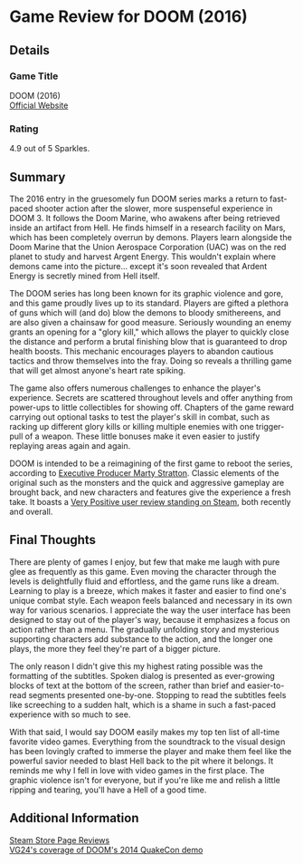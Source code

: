 # Game Review for DOOM (2016)

## Details

### Game Title
DOOM (2016)
<br>[Official Website](https://bethesda.net/en/game/doom-2016)

### Rating
4.9 out of 5 Sparkles.

## Summary
The 2016 entry in the gruesomely fun DOOM series marks a return to fast-paced shooter action after the slower, more suspenseful experience in DOOM 3. It follows the Doom Marine, who awakens after being retrieved inside an artifact from Hell. He finds himself in a research facility on Mars, which has been completely overrun by demons. Players learn alongside the Doom Marine that the Union Aerospace Corporation (UAC) was on the red planet to study and harvest Argent Energy. This wouldn't explain where demons came into the picture... except it's soon revealed that Ardent Energy is secretly mined from Hell itself.

The DOOM series has long been known for its graphic violence and gore, and this game proudly lives up to its standard. Players are gifted a plethora of guns which will (and do) blow the demons to bloody smithereens, and are also given a chainsaw for good measure. Seriously wounding an enemy grants an opening for a "glory kill," which allows the player to quickly close the distance and perform a brutal finishing blow that is guaranteed to drop health boosts. This mechanic encourages players to abandon cautious tactics and throw themselves into the fray. Doing so reveals a thrilling game that will get almost anyone's heart rate spiking.

The game also offers numerous challenges to enhance the player's experience. Secrets are scattered throughout levels and offer anything from power-ups to little collectibles for showing off. Chapters of the game reward carrying out optional tasks to test the player's skill in combat, such as racking up different glory kills or killing multiple enemies with one trigger-pull of a weapon. These little bonuses make it even easier to justify replaying areas again and again.

DOOM is intended to be a reimagining of the first game to reboot the series, according to [Executive Producer Marty Stratton](https://www.vg247.com/2014/07/18/doom-4-details-quakecon-2014-reboot/). Classic elements of the original such as the monsters and the quick and aggressive gameplay are brought back, and new characters and features give the experience a fresh take. It boasts a [Very Positive user review standing on Steam](https://store.steampowered.com/app/379720/DOOM/#app_reviews_hash), both recently and overall.

## Final Thoughts
There are plenty of games I enjoy, but few that make me laugh with pure glee as frequently as this game. Even moving the character through the levels is delightfully fluid and effortless, and the game runs like a dream. Learning to play is a breeze, which makes it faster and easier to find one's unique combat style. Each weapon feels balanced and necessary in its own way for various scenarios. I appreciate the way the user interface has been designed to stay out of the player's way, because it emphasizes a focus on action rather than a menu. The gradually unfolding story and mysterious supporting characters add substance to the action, and the longer one plays, the more they feel they're part of a bigger picture.

The only reason I didn't give this my highest rating possible was the formatting of the subtitles. Spoken dialog is presented as ever-growing blocks of text at the bottom of the screen, rather than brief and easier-to-read segments presented one-by-one. Stopping to read the subtitles feels like screeching to a sudden halt, which is a shame in such a fast-paced experience with so much to see.

With that said, I would say DOOM easily makes my top ten list of all-time favorite video games. Everything from the soundtrack to the visual design has been lovingly crafted to immerse the player and make them feel like the powerful savior needed to blast Hell back to the pit where it belongs. It reminds me why I fell in love with video games in the first place. The graphic violence isn't for everyone, but if you're like me and relish a little ripping and tearing, you'll have a Hell of a good time.

## Additional Information
[Steam Store Page Reviews](https://store.steampowered.com/app/379720/DOOM/#app_reviews_hash)
<br>[VG24's coverage of DOOM's 2014 QuakeCon demo](https://www.vg247.com/2014/07/18/doom-4-details-quakecon-2014-reboot/)
